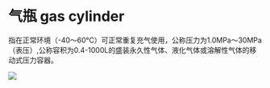 # 气瓶 gas cylinder
指在正常环境（-40〜60℃）可正常重复充气使用，公称压力为1.0MPa〜30MPa （表压）,公称容积为0.4-1000L的盛装永久性气体、液化气体或溶解性气体的移动式压力容器。


![](..\..\..\photos\气瓶.jpg)
